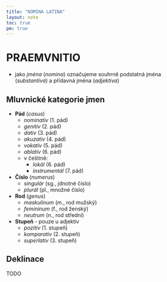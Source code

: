 ```yaml
---
title: "NOMINA LATINA"
layout: note
toc: true
pm: true
---
```

# PRAEMVNITIO
- jako _jména_ (_nomina_) označujeme souhrně podstatná jména (_substantiva_) a přídavná jména (_adjektiva_)
## Mluvnické kategorie jmen
- **Pád** (_casus_)
    - _nominativ_ (1. pád)
    - _genitiv_ (2. pád)
    - _dativ_ (3. pád)
    - _akuzativ_ (4. pád)
    - _vokativ_ (5. pád)
    - _ablativ_ (6. pád)
    - v češtině:
        - _lokál_ (6. pád)
        - _instrumentál_ (7. pád)
- **Číslo** (_numerus_)
    - _singulár_ (sg., jdnotné číslo)
    - _plurál_ (pl., množné číslo)
- **Rod** (_genus_)
    - _maskulinum_ (m., rod mužský)
    - _femininum_ (f., rod ženský)
    - _neutrum_ (n., rod střední)
- **Stupeň** - pouze u adjektiv
    - _pozitiv_ (1. stupeň)
    - _komparativ_ (2. stupeň)
    - _superlativ_ (3. stupeň)
## Deklinace
TODO